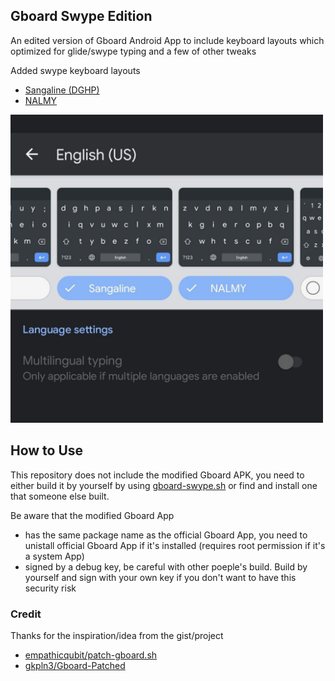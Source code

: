 ## Gboard Swype Edition

An edited version of Gboard Android App to include keyboard layouts which
optimized for glide/swype typing and a few of other tweaks

Added swype keyboard layouts
- [Sangaline (DGHP)](http://sangaline.com/post/finding-an-optimal-keyboard-layout-for-swype/)
- [NALMY](https://jasmcole.com/2017/06/04/swype-right/)

<img src="res/sangaline-and-nalmy.jpg" width="500">

## How to Use

This repository does not include the modified Gboard APK, you need to either build it by yourself by using [gboard-swype.sh](scripts/gboard-swype.sh) or find and install one that someone else built.

Be aware that the modified Gboard App
- has the same package name as the official Gboard App, you need to unistall official Gboard App if it's installed (requires root permission if it's a system App)
- signed by a debug key, be careful with other poeple's build. Build by yourself and sign with your own key if you don't want to have this security risk

### Credit

Thanks for the inspiration/idea from the gist/project

- [empathicqubit/patch-gboard.sh](https://gist.github.com/empathicqubit/c075158e915e4d85651bb83d4196cab4)
- [gkpln3/Gboard-Patched](https://github.com/gkpln3/Gboard-Patched)
